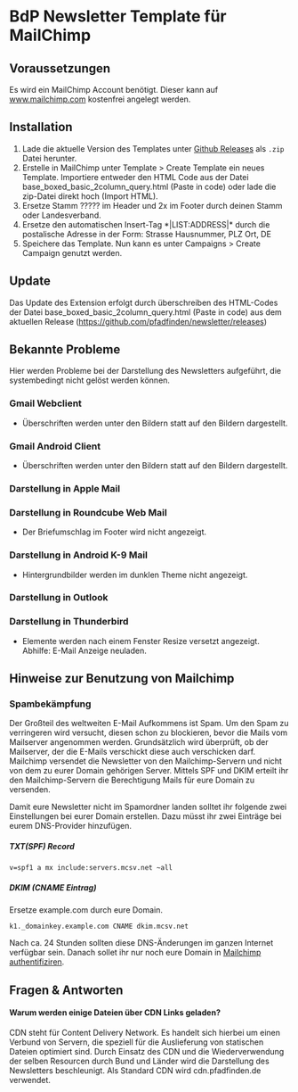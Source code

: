 # BdP Newsletter Template für MailChimp

## Voraussetzungen
Es wird ein MailChimp Account benötigt. Dieser kann auf www.mailchimp.com kostenfrei angelegt werden.

## Installation
1. Lade die aktuelle Version des Templates unter [Github Releases](https://github.com/pfadfinden/newsletter/releases) als `.zip` Datei herunter.
2. Erstelle in MailChimp unter Template > Create Template ein neues Template. Importiere entweder den HTML Code aus der Datei base_boxed_basic_2column_query.html (Paste in code) oder lade die zip-Datei direkt hoch (Import HTML).
3. Ersetze Stamm ????? im Header und 2x im Footer durch deinen Stamm oder Landesverband.
4. Ersetze den automatischen Insert-Tag \*|LIST:ADDRESS|\* durch die postalische Adresse in der Form: Strasse Hausnummer, PLZ Ort, DE
5. Speichere das Template. Nun kann es unter Campaigns > Create Campaign genutzt werden.

## Update
Das Update des Extension erfolgt durch überschreiben des HTML-Codes der Datei base_boxed_basic_2column_query.html (Paste in code) aus dem aktuellen Release (https://github.com/pfadfinden/newsletter/releases)

## Bekannte Probleme
Hier werden Probleme bei der Darstellung des Newsletters aufgeführt, die systembedingt nicht gelöst werden können.

### Gmail Webclient
* Überschriften werden unter den Bildern statt auf den Bildern dargestellt.

### Gmail Android Client
* Überschriften werden unter den Bildern statt auf den Bildern dargestellt.

### Darstellung in Apple Mail

### Darstellung in Roundcube Web Mail
* Der Briefumschlag im Footer wird nicht angezeigt.

### Darstellung in Android K-9 Mail
* Hintergrundbilder werden im dunklen Theme nicht angezeigt.

### Darstellung in Outlook

### Darstellung in Thunderbird
* Elemente werden nach einem Fenster Resize versetzt angezeigt. Abhilfe: E-Mail Anzeige neuladen.

## Hinweise zur Benutzung von Mailchimp

### Spambekämpfung
Der Großteil des weltweiten E-Mail Aufkommens ist Spam. Um den Spam zu verringeren wird versucht, diesen schon zu blockieren, bevor die Mails vom Mailserver angenommen werden. Grundsätzlich wird überprüft, ob der Mailserver, der die E-Mails verschickt diese auch verschicken darf. Mailchimp versendet die Newsletter von den Mailchimp-Servern und nicht von dem zu eurer Domain gehörigen Server. Mittels SPF und DKIM erteilt ihr den Mailchimp-Servern die Berechtigung Mails für eure Domain zu versenden. 

Damit eure Newsletter nicht im Spamordner landen solltet ihr folgende zwei Einstellungen bei eurer Domain erstellen. Dazu müsst ihr zwei Einträge bei eurem DNS-Provider hinzufügen. 

##### TXT(SPF) Record
 
    v=spf1 a mx include:servers.mcsv.net ~all

    
##### DKIM (CNAME Eintrag)

Ersetze example.com durch eure Domain. 

    k1._domainkey.example.com CNAME dkim.mcsv.net
    
Nach ca. 24 Stunden sollten diese DNS-Änderungen im ganzen Internet verfügbar sein. Danach sollet ihr nur noch eure Domain in [Mailchimp authentifiziren](http://kb.mailchimp.com/delivery/deliverability-research/set-up-mailchimp-authentication). 

## Fragen & Antworten
#### Warum werden einige Dateien über CDN Links geladen?
CDN steht für Content Delivery Network. Es handelt sich hierbei um einen Verbund von Servern, die speziell für die Auslieferung von statischen Dateien optimiert sind. Durch Einsatz des CDN und die Wiederverwendung der selben Resourcen durch Bund und Länder wird die Darstellung des Newsletters beschleunigt. Als Standard CDN wird cdn.pfadfinden.de verwendet.



